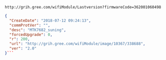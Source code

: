 `http://grih.gree.com/wifiModule/Lastversion?firmwareCode=362001060498`

```json
{
  "CreateDate": "2018-07-12 09:24:13",
  "commProtVer": "",
  "desc": "MTK7682_suning",
  "forcedUpgrade": 0,
  "r": 200,
  "url": "http://grih.gree.com/wifiModule/image/10367/338688",
  "ver": "2.0"
}```